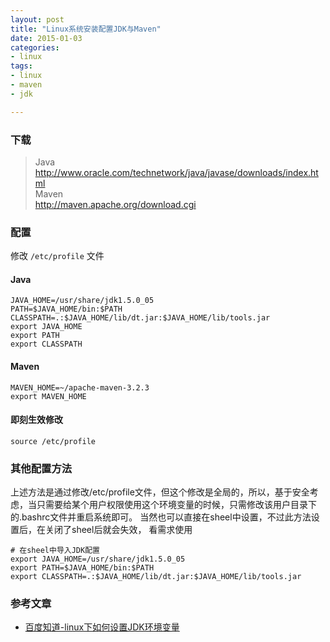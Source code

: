 ```yaml
---
layout: post
title: "Linux系统安装配置JDK与Maven"
date: 2015-01-03
categories:
- linux
tags:
- linux
- maven
- jdk

---
```


### 下载

> Java  
> http://www.oracle.com/technetwork/java/javase/downloads/index.html  
> Maven  
> http://maven.apache.org/download.cgi

### 配置

修改 `/etc/profile` 文件
#### Java
```
JAVA_HOME=/usr/share/jdk1.5.0_05 
PATH=$JAVA_HOME/bin:$PATH
CLASSPATH=.:$JAVA_HOME/lib/dt.jar:$JAVA_HOME/lib/tools.jar 
export JAVA_HOME 
export PATH 
export CLASSPATH
```
#### Maven

```
MAVEN_HOME=~/apache-maven-3.2.3
export MAVEN_HOME
```

#### 即刻生效修改
```
source /etc/profile
```


### 其他配置方法

上述方法是通过修改/etc/profile文件，但这个修改是全局的，所以，基于安全考虑，当只需要给某个用户权限使用这个环境变量的时候，只需修改该用户目录下的.bashrc文件并重启系统即可。
当然也可以直接在sheel中设置，不过此方法设置后，在关闭了sheel后就会失效， 看需求使用

```
# 在sheel中导入JDK配置
export JAVA_HOME=/usr/share/jdk1.5.0_05
export PATH=$JAVA_HOME/bin:$PATH
export CLASSPATH=.:$JAVA_HOME/lib/dt.jar:$JAVA_HOME/lib/tools.jar
```

### 参考文章

* [百度知道-linux下如何设置JDK环境变量][1]


  [1]: http://zhidao.baidu.com/link?url=0XeoCXTgx-QLIMZVfWQlsak206gNr_7dkmdYHenFEB25gyt35Ctqzq5W0Kp9WmYaJT2LhSBsacETKP5Iizefm_
